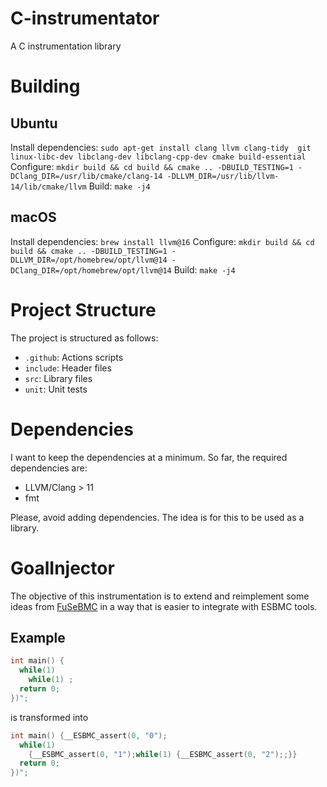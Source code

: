 # C-instrumentator
A C instrumentation library

# Building

## Ubuntu

Install dependencies: `sudo apt-get install clang llvm clang-tidy  git linux-libc-dev libclang-dev libclang-cpp-dev cmake build-essential`
Configure: `mkdir build && cd build && cmake .. -DBUILD_TESTING=1 -DClang_DIR=/usr/lib/cmake/clang-14 -DLLVM_DIR=/usr/lib/llvm-14/lib/cmake/llvm`
Build: `make -j4`

## macOS

Install dependencies: `brew install llvm@16`
Configure: `mkdir build && cd build && cmake .. -DBUILD_TESTING=1 -DLLVM_DIR=/opt/homebrew/opt/llvm@14 -DClang_DIR=/opt/homebrew/opt/llvm@14`
Build: `make -j4`

# Project Structure

 The project is structured as follows:

 - `.github`: Actions scripts 
 - `include`: Header files
 - `src`: Library files
 - `unit`: Unit tests

# Dependencies

I want to keep the dependencies at a minimum. So far, the required dependencies are:

- LLVM/Clang > 11
- fmt

Please, avoid adding dependencies. The idea is for this to be used as a library.

# GoalInjector

The objective of this instrumentation is to extend and reimplement some ideas from
[FuSeBMC](https://github.com/kaled-alshmrany/FuSeBMC) in a way that is
easier to integrate with ESBMC tools.

## Example

```c
int main() {
  while(1)
    while(1) ;
  return 0;
})";
```

is transformed into

```c
int main() {__ESBMC_assert(0, "0");
  while(1)
    {__ESBMC_assert(0, "1");while(1) {__ESBMC_assert(0, "2");;}}
  return 0;
})";
```
